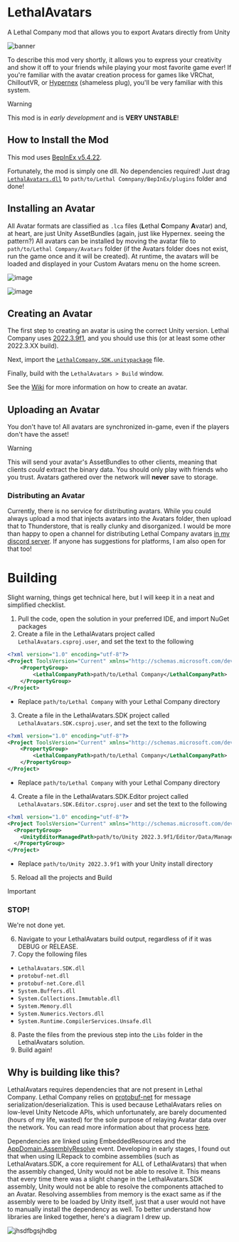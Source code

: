 # LethalAvatars
A Lethal Company mod that allows you to export Avatars directly from Unity

![banner](https://github.com/200Tigersbloxed/LethalAvatars/assets/45884377/763ab7a5-4a54-4c9f-9289-6dc536b6f16d)

To describe this mod very shortly, it allows you to express your creativity and show it off to your friends while playing your most favorite game ever! If you're familiar with the avatar creation process for games like VRChat, ChilloutVR, or [Hypernex](https://www.hypernex.dev/) (shameless plug), you'll be very familiar with this system.

> [!WARNING]
> This mod is in *early development* and is **VERY UNSTABLE**!

## How to Install the Mod

This mod uses [BepInEx v5.4.22](https://github.com/BepInEx/BepInEx/releases/tag/v5.4.22).

Fortunately, the mod is simply one dll. No dependencies required! Just drag [`LethalAvatars.dll`](https://github.com/200Tigersbloxed/LethalAvatars/releases/latest/download/LethalAvatars.dll) to `path/to/Lethal Comnpany/BepInEx/plugins` folder and done!

## Installing an Avatar

All Avatar formats are classified as `.lca` files (**L**ethal **C**ompany **A**vatar) and, at heart, are just Unity AssetBundles (again, just like Hypernex. seeing the pattern?) All avatars can be installed by moving the avatar file to `path/to/Lethal Company/Avatars` folder (if the Avatars folder does not exist, run the game once and it will be created). At runtime, the avatars will be loaded and displayed in your Custom Avatars menu on the home screen.

![image](https://github.com/200Tigersbloxed/LethalAvatars/assets/45884377/4bb9586c-54b1-4214-b296-a48ad79b958e)

![image](https://github.com/200Tigersbloxed/LethalAvatars/assets/45884377/71cf3950-4a89-4283-a4d3-6447e4c4011f)

## Creating an Avatar

The first step to creating an avatar is using the correct Unity version. Lethal Company uses [2022.3.9f1](https://unity.com/releases/editor/whats-new/2022.3.9), and you should use this (or at least some other 2022.3.XX build).

Next, import the [`LethalCompany.SDK.unitypackage`](https://github.com/200Tigersbloxed/LethalAvatars/releases/latest/download/LethalCompany.SDK.unitypackage) file. 

Finally, build with the `LethalAvatars > Build` window.

See the [Wiki](https://github.com/200Tigersbloxed/LethalAvatars/wiki) for more information on how to create an avatar.

## Uploading an Avatar

You don't have to! All avatars are synchronized in-game, even if the players don't have the asset!

> [!WARNING]  
> This will send your avatar's AssetBundles to other clients, meaning that clients *could* extract the binary data. You should only play with friends who you trust.
> Avatars gathered over the network will **never** save to storage.

### Distributing an Avatar

Currently, there is no service for distributing avatars. While you could always upload a mod that injects avatars into the Avatars folder, then upload that to Thunderstore, that is really clunky and disorganized. I would be more than happy to open a channel for distributing Lethal Company avatars [in my discord server](https://fortnite.lol/discord). If anyone has suggestions for platforms, I am also open for that too!

# Building

Slight warning, things get technical here, but I will keep it in a neat and simplified checklist.

1. Pull the code, open the solution in your preferred IDE, and import NuGet packages
2. Create a file in the LethalAvatars project called `LethalAvatars.csproj.user`, and set the text to the following
```xml
<?xml version="1.0" encoding="utf-8"?>
<Project ToolsVersion="Current" xmlns="http://schemas.microsoft.com/developer/msbuild/2003">
    <PropertyGroup>
        <LethalCompanyPath>path/to/Lethal Company</LethalCompanyPath>
    </PropertyGroup>
</Project>
```
  + Replace `path/to/Lethal Company` with your Lethal Company directory
3. Create a file in the LethalAvatars.SDK project called `LethalAvatars.SDK.csproj.user`, and set the text to the following
```xml
<?xml version="1.0" encoding="utf-8"?>
<Project ToolsVersion="Current" xmlns="http://schemas.microsoft.com/developer/msbuild/2003">
    <PropertyGroup>
        <LethalCompanyPath>path/to/Lethal Company</LethalCompanyPath>
    </PropertyGroup>
</Project>
```
  + Replace `path/to/Lethal Company` with your Lethal Company directory
4. Create a file in the LethalAvatars.SDK.Editor project called `LethalAvatars.SDK.Editor.csproj.user` and set the text to the following
```xml
<?xml version="1.0" encoding="utf-8"?>
<Project ToolsVersion="Current" xmlns="http://schemas.microsoft.com/developer/msbuild/2003">
  <PropertyGroup>
    <UnityEditorManagedPath>path/to/Unity 2022.3.9f1/Editor/Data/Managed</UnityEditorManagedPath>
  </PropertyGroup>
</Project>
```
  + Replace `path/to/Unity 2022.3.9f1` with your Unity install directory
5. Reload all the projects and Build

> [!IMPORTANT]
> ### STOP!
> We're not done yet.

6. Navigate to your LethalAvatars build output, regardless of if it was DEBUG or RELEASE.
7. Copy the following files
  + `LethalAvatars.SDK.dll`
  + `protobuf-net.dll`
  + `protobuf-net.Core.dll`
  + `System.Buffers.dll`
  + `System.Collections.Immutable.dll`
  + `System.Memory.dll`
  + `System.Numerics.Vectors.dll`
  + `System.Runtime.CompilerServices.Unsafe.dll`
8. Paste the files from the previous step into the `Libs` folder in the LethalAvatars solution.
9. Build again!

## Why is building like this?

LethalAvatars requires dependencies that are not present in Lethal Company. Lethal Company relies on [protobuf-net](https://github.com/protobuf-net/protobuf-net) for message serialization/deserialization. This is used because LethalAvatars relies on low-level Unity Netcode APIs, which unfortunately, are barely documented (hours of my life, wasted) for the sole purpose of relaying Avatar data over the network. You can read more information about that process [here](https://forum.unity.com/threads/issue-sending-dynamic-data-possibly-bad-design-on-my-part-reading-past-end-of-buffer-error.1215117/#post-7834923).

Dependencies are linked using EmbeddedResources and the [AppDomain.AssemblyResolve](https://learn.microsoft.com/en-us/dotnet/api/system.appdomain.assemblyresolve?view=netframework-4.8) event. Developing in early stages, I found out that when using ILRepack to combine assemblies (such as LethalAvatars.SDK, a core requirement for ALL of LethalAvatars) that when the assembly changed, Unity would not be able to resolve it. This means that every time there was a slight change in the LethalAvatars.SDK assembly, Unity would not be able to resolve the components attached to an Avatar. Resolving assemblies from memory is the exact same as if the assembly were to be loaded by Unity itself, just that a user would not have to manually install the dependency as well. To better understand how libraries are linked together, here's a diagram I drew up.

![jhsdfbgsjhdbg](https://github.com/200Tigersbloxed/LethalAvatars/assets/45884377/7335312f-7309-470d-aa7e-d651101da3bf)
